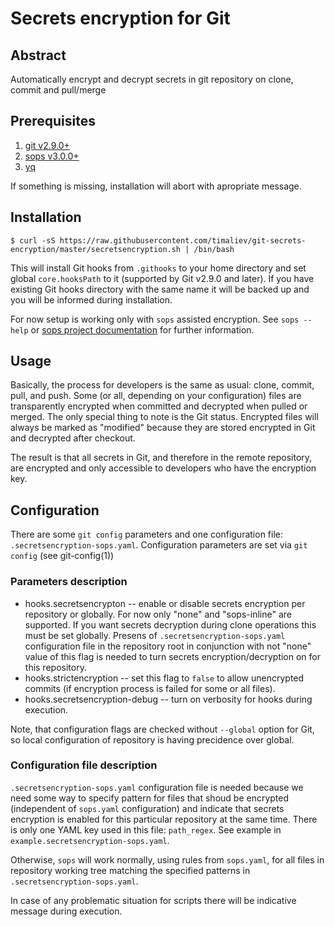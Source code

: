 # Secrets encryption for Git

[//]: # "SPDX-License-Identifier: MIT"

## Abstract

Automatically encrypt and decrypt secrets in git repository on clone, commit and pull/merge

## Prerequisites

1. [git v2.9.0+](https://git-scm.com/downloads)
2. [sops v3.0.0+](https://github.com/getsops/sops)
3. [yq](https://pypi.org/project/yq/)

If something is missing, installation will abort with apropriate message.

## Installation

`$ curl -sS https://raw.githubusercontent.com/timaliev/git-secrets-encryption/master/secretsencryption.sh | /bin/bash`

This will install Git hooks from `.githooks` to your home directory and set global `core.hooksPath` to it (supported by Git v2.9.0 and later). If you have existing Git hooks directory with the same name it will be backed up and you will be informed during installation.

For now setup is working only with `sops` assisted encryption. See `sops --help` or [sops project documentation](https://github.com/getsops/sops) for further information.

## Usage

Basically, the process for developers is the same as usual: clone, commit, pull, and push. Some (or all, depending on your configuration) files are transparently encrypted when committed and decrypted when pulled or merged. The only special thing to note is the Git status. Encrypted files will always be marked as "modified" because they are stored encrypted in Git and decrypted after checkout.

The result is that all secrets in Git, and therefore in the remote repository, are encrypted and only accessible to developers who have the encryption key.

## Configuration

There are some `git config` parameters and one configuration file: `.secretsencryption-sops.yaml`. Configuration parameters are set via `git config` (see git-config(1))

### Parameters description

- hooks.secretsencrypton -- enable or disable secrets encryption per repository or globally. For now only "none" and "sops-inline" are supported. If you want secrets decryption during clone operations this must be set globally. Presens of `.secretsencryption-sops.yaml` configuration file in the repository root in conjunction with not "none" value of this flag is needed to turn secrets encryption/decryption on for this repository.
- hooks.strictencryption -- set this flag to `false` to allow unencrypted commits (if encryption process is failed for some or all files).
- hooks.secretsencryption-debug -- turn on verbosity for hooks during execution.

Note, that configuration flags are checked without `--global` option for Git, so local configuration of repository is having precidence over global.

### Configuration file description

`.secretsencryption-sops.yaml` configuration file is needed because we need some way to specify pattern for files that shoud be encrypted (independent of `sops.yaml` configuration) and indicate that secrets encryption is enabled for this particular repository at the same time. There is only one YAML key used in this file: `path_regex`. See example in `example.secretsencryption-sops.yaml`.

Otherwise, `sops` will work normally, using rules from `sops.yaml`, for all files in repository working tree matching the specified patterns in `.secretsencryption-sops.yaml`.

In case of any problematic situation for scripts there will be indicative message during execution.
